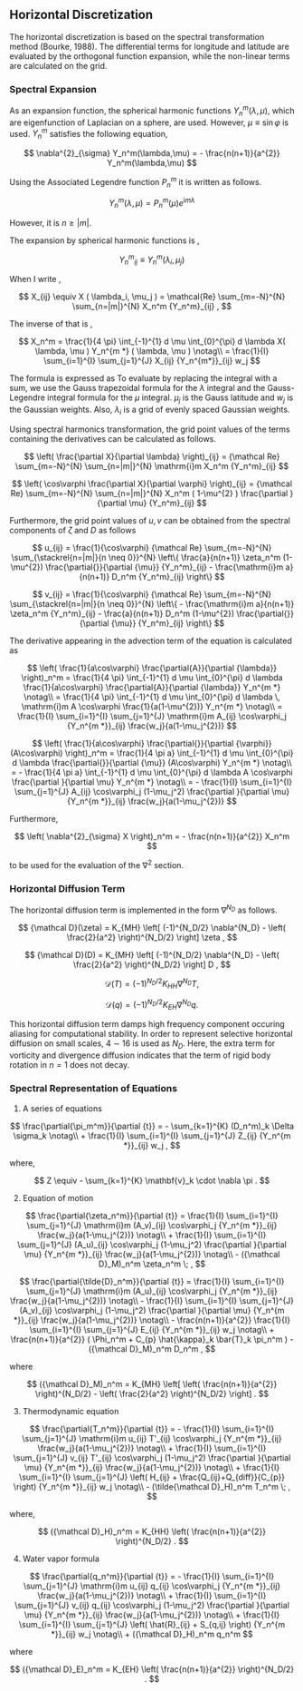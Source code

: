 ## Horizontal Discretization

The horizontal discretization is based on the spectral transformation method (Bourke, 1988). The differential terms for longitude and latitude are evaluated by the orthogonal function expansion, while the non-linear terms are calculated on the grid.

### Spectral Expansion

As an expansion function, the spherical harmonic functions $Y_n^m(\lambda,\mu)$, which are eigenfunction of Laplacian on a sphere, are used. However, $\mu \equiv \sin\varphi$ is used. $Y_n^m$ satisfies the following equation,

$$
\nabla^{2}_{\sigma} Y_n^m(\lambda,\mu)
= - \frac{n(n+1)}{a^{2}} Y_n^m(\lambda,\mu)
$$


Using the Associated Legendre function $P_n^m$ it is written as follows.

$$
Y_n^m(\lambda,\mu) = P_n^m (\mu) e^{\mathrm{i}m \lambda}
$$


However, it is $n \geq | m |$.

The expansion by spherical harmonic functions is ,

$$
   {Y_n^m}_{ij} \equiv Y_n^m ( \lambda_i, \mu_j )
$$


When I write ,

$$
  X_{ij} \equiv X ( \lambda_i, \mu_j )
   =  \mathcal{Re} \sum_{m=-N}^{N} \sum_{n=|m|}^{N}
        X_n^m {Y_n^m}_{ij} ,
$$


The inverse of that is ,

$$
  X_n^m
         =  \frac{1}{4 \pi}
             \int_{-1}^{1} d \mu \int_{0}^{\pi} d \lambda
               X( \lambda, \mu ) Y_n^{m *} ( \lambda, \mu ) \notag\\
         =  \frac{1}{I} \sum_{i=1}^{I} \sum_{j=1}^{J}  
               X_{ij} {Y_n^{m*}}_{ij} w_j
$$



The formula is expressed as To evaluate by replacing the integral with a sum, we use the Gauss trapezoidal formula for the $\lambda$ integral and the Gauss-Legendre integral formula for the $\mu$ integral. $\mu_j$ is the Gauss latitude and $w_j$ is the Gaussian weights. Also, $\lambda_i$ is a grid of evenly spaced Gaussian weights.

Using spectral harmonics transformation, the grid point values of the terms containing the derivatives can be calculated as follows.

$$
        \left(  \frac{\partial X}{\partial \lambda} \right)_{ij}
     =  
        {\mathcal Re} \sum_{m=-N}^{N} \sum_{n=|m|}^{N}
       \mathrm{i}m X_n^m {Y_n^m}_{ij}
$$


$$
   \left( \cos\varphi \frac{\partial X}{\partial \varphi} \right)_{ij}
     =  {\mathcal Re} \sum_{m=-N}^{N} \sum_{n=|m|}^{N}
       X_n^m
       ( 1-\mu^{2} ) \frac{\partial }{\partial \mu} {Y_n^m}_{ij}
$$


Furthermore, the grid point values of $u,v$ can be obtained from the spectral components of $\zeta$ and $D$ as follows

$$
  u_{ij}
  = \frac{1}{\cos\varphi}
     {\mathcal Re} \sum_{m=-N}^{N}
                       \sum_{\stackrel{n=|m|}{n \neq 0}}^{N}
    \left\{
             \frac{a}{n(n+1)} \zeta_n^m
            (1-\mu^{2}) \frac{\partial{}}{\partial {\mu}} {Y_n^m}_{ij}
          -  \frac{\mathrm{i}m a}{n(n+1)} D_n^m {Y_n^m}_{ij}
    \right\}
$$


$$
  v_{ij}
  = \frac{1}{\cos\varphi}
   {\mathcal Re} \sum_{m=-N}^{N}
                     \sum_{\stackrel{n=|m|}{n \neq 0}}^{N}
    \left\{
          -  \frac{\mathrm{i}m a}{n(n+1)} \zeta_n^m {Y_n^m}_{ij}
          -  \frac{a}{n(n+1)} D_n^m
            (1-\mu^{2}) \frac{\partial{}}{\partial {\mu}} {Y_n^m}_{ij}
    \right\}
$$


The derivative appearing in the advection term of the equation is calculated as

$$
  \left( \frac{1}{a\cos\varphi} \frac{\partial{A}}{\partial {\lambda}} \right)_n^m
   =  \frac{1}{4 \pi}
        \int_{-1}^{1} d \mu \int_{0}^{\pi} d \lambda
          \frac{1}{a\cos\varphi} \frac{\partial{A}}{\partial {\lambda}} Y_n^{m *} \notag\\
   =  \frac{1}{4 \pi}
        \int_{-1}^{1} d \mu \int_{0}^{\pi} d \lambda \,
          \mathrm{i}m A \cos\varphi \frac{1}{a(1-\mu^{2})} Y_n^{m *} \notag\\
   =  \frac{1}{I} \sum_{i=1}^{I} \sum_{j=1}^{J}  
          \mathrm{i}m A_{ij} \cos\varphi_j
          {Y_n^{m *}}_{ij} \frac{w_j}{a(1-\mu_j^{2})}
$$




$$
  \left( \frac{1}{a\cos\varphi}
         \frac{\partial{}}{\partial {\varphi}} (A\cos\varphi) \right)_n^m
    =  \frac{1}{4 \pi a}
         \int_{-1}^{1} d \mu \int_{0}^{\pi} d \lambda
           \frac{\partial{}}{\partial {\mu}} (A\cos\varphi) Y_n^{m *}  \notag\\
    =  - \frac{1}{4 \pi a}
         \int_{-1}^{1} d \mu \int_{0}^{\pi} d \lambda
           A \cos\varphi \frac{\partial }{\partial \mu} Y_n^{m *}
            \notag\\
   =  - \frac{1}{I} \sum_{i=1}^{I} \sum_{j=1}^{J}  
          A_{ij}  \cos\varphi_j
          (1-\mu_j^2)  \frac{\partial }{\partial \mu}
          {Y_n^{m *}}_{ij} \frac{w_j}{a(1-\mu_j^{2})}
$$




Furthermore,

$$
     \left( \nabla^{2}_{\sigma} X \right)_n^m
       =  - \frac{n(n+1)}{a^{2}} X_n^m
$$


to be used for the evaluation of the $\nabla^2$ section.

### Horizontal Diffusion Term

The horizontal diffusion term is implemented in the form $\nabla^{N_D}$ as follows.

$$
  {\mathcal D}(\zeta) = K_{MH}
                      \left[ (-1)^{N_D/2} \nabla^{N_D}
                              - \left( \frac{2}{a^2} \right)^{N_D/2}
                      \right]
                    \zeta ,
$$


$$
     {\mathcal D}(D) = K_{MH}
                      \left[ (-1)^{N_D/2} \nabla^{N_D}
                              - \left( \frac{2}{a^2} \right)^{N_D/2}
                      \right]
                    D ,
$$


$$
    {\mathcal D}(T) = (-1)^{N_D/2} K_{HH} \nabla^{N_D} T ,
$$


$$
    {\mathcal D}(q) = (-1)^{N_D/2} K_{EH} \nabla^{N_D} q .
$$


This horizontal diffusion term damps high frequency component occuring aliasing for computational stability. In order to represent selective horizontal diffusion on small scales, 4 $\sim$ 16 is used as $N_D$. Here, the extra term for vorticity and divergence diffusion indicates that the term of rigid body rotation in $n=1$ does not decay.

### Spectral Representation of Equations

1. A series of equations

$$
  \frac{\partial{\pi_m^m}}{\partial {t}}
  =  - \sum_{k=1}^{K} (D_n^m)_k \Delta  \sigma_k  \notag\\
     + \frac{1}{I} \sum_{i=1}^{I} \sum_{j=1}^{J}  
               Z_{ij} {Y_n^{m *}}_{ij} w_j  ,
$$



where,

$$
Z \equiv - \sum_{k=1}^{K} \mathbf{v}_k \cdot \nabla \pi .
$$


2. Equation of motion

$$
  \frac{\partial{\zeta_n^m}}{\partial {t}}
    =  \frac{1}{I} \sum_{i=1}^{I} \sum_{j=1}^{J}  
          \mathrm{i}m (A_v)_{ij} \cos\varphi_j
          {Y_n^{m *}}_{ij}
         \frac{w_j}{a(1-\mu_j^{2})}
         \notag\\
    +    \frac{1}{I} \sum_{i=1}^{I} \sum_{j=1}^{J}  
          (A_u)_{ij} \cos\varphi_j
          (1-\mu_j^2)
          \frac{\partial }{\partial \mu} {Y_n^{m *}}_{ij}
          \frac{w_j}{a(1-\mu_j^{2})}
          \notag\\
    -   ({\mathcal D}_M)_n^m \zeta_n^m  \; ,
$$




$$
  \frac{\partial{\tilde{D}_n^m}}{\partial {t}}
   =  \frac{1}{I} \sum_{i=1}^{I} \sum_{j=1}^{J}  
          \mathrm{i}m (A_u)_{ij} \cos\varphi_j
          {Y_n^{m *}}_{ij}
         \frac{w_j}{a(1-\mu_j^{2})}
          \notag\\
    -    \frac{1}{I} \sum_{i=1}^{I} \sum_{j=1}^{J}  
          (A_v)_{ij} \cos\varphi_j
          (1-\mu_j^2)
          \frac{\partial }{\partial \mu} {Y_n^{m *}}_{ij}
          \frac{w_j}{a(1-\mu_j^{2})}
          \notag\\
    -   \frac{n(n+1)}{a^{2}}
         \frac{1}{I} \sum_{i=1}^{I} \sum_{j=1}^{J}  
          E_{ij} {Y_n^{m *}}_{ij} w_j
          \notag\\
    +   \frac{n(n+1)}{a^{2}}
          ( \Phi_n^m + C_{p} \hat{\kappa}_k \bar{T}_k \pi_n^m )
          -  ({\mathcal D}_M)_n^m D_n^m  ,
$$


where

$$
({\mathcal D}_M)_n^m = K_{MH} \left[
                            \left( \frac{n(n+1)}{a^{2}} \right)^{N_D/2}
                            - \left( \frac{2}{a^2} \right)^{N_D/2}
                            \right]  .
$$


3. Thermodynamic equation

$$
  \frac{\partial{T_n^m}}{\partial {t}}
   =  - \frac{1}{I} \sum_{i=1}^{I} \sum_{j=1}^{J}  
          \mathrm{i}m u_{ij} T'_{ij} \cos\varphi_j
          {Y_n^{m *}}_{ij}
         \frac{w_j}{a(1-\mu_j^{2})}
          \notag\\
     + \frac{1}{I} \sum_{i=1}^{I} \sum_{j=1}^{J}  
          v_{ij} T'_{ij} \cos\varphi_j
          (1-\mu_j^2)
          \frac{\partial }{\partial \mu} {Y_n^{m *}}_{ij}
          \frac{w_j}{a(1-\mu_j^{2})}
          \notag\\
     + \frac{1}{I} \sum_{i=1}^{I} \sum_{j=1}^{J}  
          \left( H_{ij} + \frac{Q_{ij}+Q_{diff}}{C_{p}} \right)
          {Y_n^{m *}}_{ij} w_j
          \notag\\
     - (\tilde{\mathcal D}_H)_n^m T_n^m \; ,
$$

 where,

$$
({\mathcal D}_H)_n^m
   =  K_{HH} \left( \frac{n(n+1)}{a^{2}} \right)^{N_D/2} .
$$


4. Water vapor formula

$$
  \frac{\partial{q_n^m}}{\partial {t}}
   =  - \frac{1}{I} \sum_{i=1}^{I} \sum_{j=1}^{J}  
          \mathrm{i}m u_{ij} q_{ij} \cos\varphi_j
          {Y_n^{m *}}_{ij} \frac{w_j}{a(1-\mu_j^{2})}
          \notag\\
     + \frac{1}{I} \sum_{i=1}^{I} \sum_{j=1}^{J}  
          v_{ij} q_{ij} \cos\varphi_j
          (1-\mu_j^2)
          \frac{\partial }{\partial \mu} {Y_n^{m *}}_{ij}
          \frac{w_j}{a(1-\mu_j^{2})}
          \notag\\
     + \frac{1}{I} \sum_{i=1}^{I} \sum_{j=1}^{J}  
          \left( \hat{R}_{ij} + S_{q,ij} \right)
          {Y_n^{m *}}_{ij} w_j
          \notag\\
     + ({\mathcal D}_H)_n^m q_n^m
$$

where

$$
({\mathcal D}_E)_n^m
   =  K_{EH} \left( \frac{n(n+1)}{a^{2}} \right)^{N_D/2} .
$$
